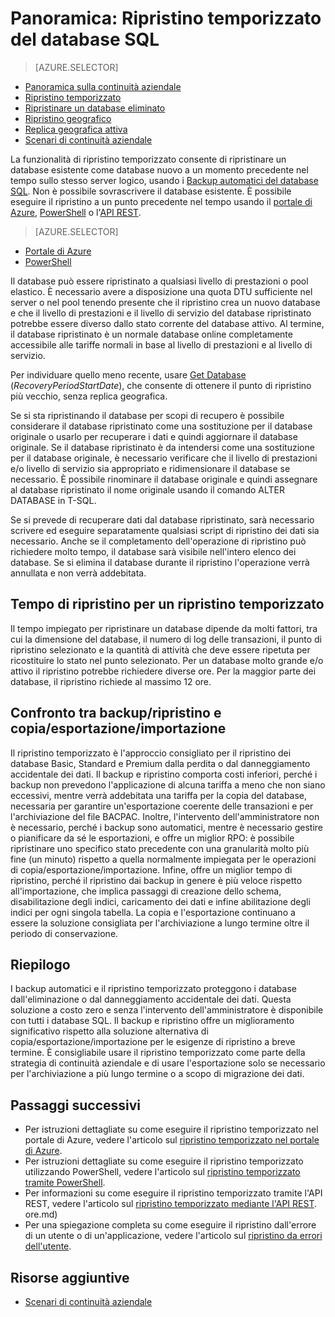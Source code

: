 <properties
   pageTitle="Continuità aziendale cloud - Ripristino temporizzato - Database SQL | Microsoft Azure"
   description="Informazioni sul ripristino temporizzato, che consente di ripristinare un database SQL di Azure a un momento precedente (fino a 35 giorni)."
   services="sql-database"
   documentationCenter=""
   authors="stevestein"
   manager="jhubbard"
   editor="monicar"/>

<tags
   ms.service="sql-database"
   ms.devlang="NA"
   ms.topic="article"
   ms.tgt_pltfrm="NA"
   ms.workload="sqldb-bcdr"
   ms.date="06/17/2016"
   ms.author="sstein"/>

# Panoramica: Ripristino temporizzato del database SQL

> [AZURE.SELECTOR]
- [Panoramica sulla continuità aziendale](sql-datbase-business-continuity.md)
- [Ripristino temporizzato](sql-database-point-in-time-restore.md)
- [Ripristinare un database eliminato](sql-database-restore-deleted-database.md)
- [Ripristino geografico](sql-database-geo-restore.md)
- [Replica geografica attiva](sql-database-geo-replication-overview.md)
- [Scenari di continuità aziendale](sql-database-business-continuity-scenarios.md)

La funzionalità di ripristino temporizzato consente di ripristinare un database esistente come database nuovo a un momento precedente nel tempo sullo stesso server logico, usando i [Backup automatici del database SQL](sql-database-automated-backups.md). Non è possibile sovrascrivere il database esistente. È possibile eseguire il ripristino a un punto precedente nel tempo usando il [portale di Azure](sql-database-point-in-time-restore-portal.md), [PowerShell](sql-database-point-in-time-restore-powershell.md) o l'[API REST](https://msdn.microsoft.com/library/azure/mt163685.aspx).

> [AZURE.SELECTOR]
- [Portale di Azure](sql-database-point-in-time-restore-portal.md)
- [PowerShell](sql-database-point-in-time-restore-powershell.md)

Il database può essere ripristinato a qualsiasi livello di prestazioni o pool elastico. È necessario avere a disposizione una quota DTU sufficiente nel server o nel pool tenendo presente che il ripristino crea un nuovo database e che il livello di prestazioni e il livello di servizio del database ripristinato potrebbe essere diverso dallo stato corrente del database attivo. Al termine, il database ripristinato è un normale database online completamente accessibile alle tariffe normali in base al livello di prestazioni e al livello di servizio.

Per individuare quello meno recente, usare [Get Database](https://msdn.microsoft.com/library/dn505708.aspx) (*RecoveryPeriodStartDate*), che consente di ottenere il punto di ripristino più vecchio, senza replica geografica.

Se si sta ripristinando il database per scopi di recupero è possibile considerare il database ripristinato come una sostituzione per il database originale o usarlo per recuperare i dati e quindi aggiornare il database originale. Se il database ripristinato è da intendersi come una sostituzione per il database originale, è necessario verificare che il livello di prestazioni e/o livello di servizio sia appropriato e ridimensionare il database se necessario. È possibile rinominare il database originale e quindi assegnare al database ripristinato il nome originale usando il comando ALTER DATABASE in T-SQL.

Se si prevede di recuperare dati dal database ripristinato, sarà necessario scrivere ed eseguire separatamente qualsiasi script di ripristino dei dati sia necessario. Anche se il completamento dell'operazione di ripristino può richiedere molto tempo, il database sarà visibile nell'intero elenco dei database. Se si elimina il database durante il ripristino l'operazione verrà annullata e non verrà addebitata.

## Tempo di ripristino per un ripristino temporizzato

Il tempo impiegato per ripristinare un database dipende da molti fattori, tra cui la dimensione del database, il numero di log delle transazioni, il punto di ripristino selezionato e la quantità di attività che deve essere ripetuta per ricostituire lo stato nel punto selezionato. Per un database molto grande e/o attivo il ripristino potrebbe richiedere diverse ore. Per la maggior parte dei database, il ripristino richiede al massimo 12 ore.

## Confronto tra backup/ripristino e copia/esportazione/importazione

Il ripristino temporizzato è l'approccio consigliato per il ripristino dei database Basic, Standard e Premium dalla perdita o dal danneggiamento accidentale dei dati. Il backup e ripristino comporta costi inferiori, perché i backup non prevedono l'applicazione di alcuna tariffa a meno che non siano eccessivi, mentre verrà addebitata una tariffa per la copia del database, necessaria per garantire un'esportazione coerente delle transazioni e per l'archiviazione del file BACPAC. Inoltre, l'intervento dell'amministratore non è necessario, perché i backup sono automatici, mentre è necessario gestire o pianificare da sé le esportazioni, e offre un miglior RPO: è possibile ripristinare uno specifico stato precedente con una granularità molto più fine (un minuto) rispetto a quella normalmente impiegata per le operazioni di copia/esportazione/importazione. Infine, offre un miglior tempo di ripristino, perché il ripristino dai backup in genere è più veloce rispetto all'importazione, che implica passaggi di creazione dello schema, disabilitazione degli indici, caricamento dei dati e infine abilitazione degli indici per ogni singola tabella. La copia e l'esportazione continuano a essere la soluzione consigliata per l'archiviazione a lungo termine oltre il periodo di conservazione.


## Riepilogo

I backup automatici e il ripristino temporizzato proteggono i database dall'eliminazione o dal danneggiamento accidentale dei dati. Questa soluzione a costo zero e senza l'intervento dell'amministratore è disponibile con tutti i database SQL. Il backup e ripristino offre un miglioramento significativo rispetto alla soluzione alternativa di copia/esportazione/importazione per le esigenze di ripristino a breve termine. È consigliabile usare il ripristino temporizzato come parte della strategia di continuità aziendale e di usare l'esportazione solo se necessario per l'archiviazione a più lungo termine o a scopo di migrazione dei dati.


## Passaggi successivi

- Per istruzioni dettagliate su come eseguire il ripristino temporizzato nel portale di Azure, vedere l'articolo sul [ripristino temporizzato nel portale di Azure](sql-database-point-in-time-restore-portal.md).
- Per istruzioni dettagliate su come eseguire il ripristino temporizzato utilizzando PowerShell, vedere l'articolo sul [ripristino temporizzato tramite PowerShell](sql-database-point-in-time-restore-powershell.md).
- Per informazioni su come eseguire il ripristino temporizzato tramite l'API REST, vedere l'articolo sul [ripristino temporizzato mediante l'API REST](https://msdn.microsoft.com/library/azure/mt163685.aspx). ore.md)
- Per una spiegazione completa su come eseguire il ripristino dall'errore di un utente o di un'applicazione, vedere l'articolo sul [ripristino da errori dell'utente](sql-database-user-error-recovery.md).

## Risorse aggiuntive

- [Scenari di continuità aziendale](sql-database-business-continuity-scenarios.md)

<!---HONumber=AcomDC_0622_2016-->